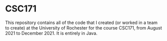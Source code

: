 # CSC171
This repository contains all of the code that I created (or worked in a team to create) at the University of Rochester for the course CSC171, from August 2021 to December 2021. It is entirely in Java.
